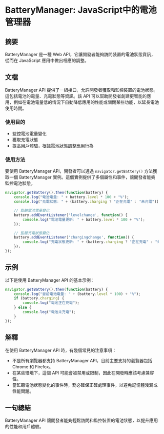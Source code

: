 <!--
Meta Description: # BatteryManager: JavaScript中的電池管理器 ## 摘要 BatteryManager 是一種 Web API，它讓開發者能夠訪問裝置的電池狀態資訊，從而在 JavaScript 應用中做出相應的調整。 ## 文檔 BatteryManager API 提供了一組接口，允許...
Meta Keywords: battery, batterymanager, api, console, log
-->

# BatteryManager: JavaScript中的電池管理器

## 摘要
BatteryManager 是一種 Web API，它讓開發者能夠訪問裝置的電池狀態資訊，從而在 JavaScript 應用中做出相應的調整。

## 文檔
BatteryManager API 提供了一組接口，允許開發者獲取和監控裝置的電池狀態。這包括電池的電量、充電狀態等資訊。該 API 可以幫助開發者創建更智能的應用，例如在電池電量低的情況下自動降低應用的性能或關閉某些功能，以延長電池使用時間。

### 使用目的
- 監控電池電量變化
- 獲取充電狀態
- 提高用戶體驗，根據電池狀態調整應用行為

### 使用方法
要使用 BatteryManager API，開發者可以通過 `navigator.getBattery()` 方法獲取一個 BatteryManager 實例。這個實例提供了多個屬性和事件，讓開發者能夠監控電池狀態。

```javascript
navigator.getBattery().then(function(battery) {
    console.log("電池電量: " + battery.level * 100 + "%");
    console.log("充電狀態: " + (battery.charging ? "正在充電" : "未充電"));

    // 監聽電池電量變化
    battery.addEventListener('levelchange', function() {
        console.log("電池電量更新: " + battery.level * 100 + "%");
    });

    // 監聽充電狀態變化
    battery.addEventListener('chargingchange', function() {
        console.log("充電狀態更新: " + (battery.charging ? "正在充電" : "未充電"));
    });
});
```

## 示例
以下是使用 BatteryManager API 的基本示例：

```javascript
navigator.getBattery().then(function(battery) {
    console.log("當前電池電量: " + (battery.level * 100) + "%");
    if (battery.charging) {
        console.log("電池正在充電");
    } else {
        console.log("電池未充電");
    }
});
```

## 解釋
在使用 BatteryManager API 時，有幾個常見的注意事項：
- 不是所有瀏覽器都支持 BatteryManager API，目前主要支持的瀏覽器包括 Chrome 和 Firefox。
- 在某些環境下，這個 API 可能會被禁用或限制，因此在開發時應該考慮兼容性。
- 當監聽電池狀態變化的事件時，務必確保正確處理事件，以避免記憶體洩漏或性能問題。

## 一句總結
BatteryManager API 讓開發者能夠輕鬆訪問和監控裝置的電池狀態，以提升應用的性能和用戶體驗。